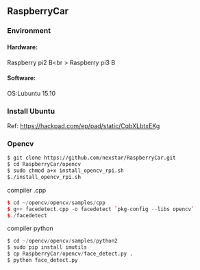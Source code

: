 ## RaspberryCar
### Environment
#### Hardware:
Raspberry pi2 B<br \>
Raspberry pi3 B
#### Software:
OS:Lubuntu 15.10

### Install Ubuntu
Ref:
https://hackpad.com/ep/pad/static/CqbXLbtxEKg
### Opencv
```sh
$ git clone https://github.com/nexstar/RaspberryCar.git
$ cd RaspberryCar/opencv 
$ sudo chmod a+x install_opencv_rpi.sh
$./install_opencv_rpi.sh
```
compiler .cpp
```cpp
$ cd ~/opencv/opencv/samples/cpp
$ g++ facedetect.cpp -o facedetect `pkg-config --libs opencv` 
$./facedetect
```
compiler python
``` .py
$ cd ~/opencv/opencv/samples/python2
$ sudo pip install imutils
$ cp RaspberryCar/opencv/face_detect.py .
$ python face_detect.py
```


